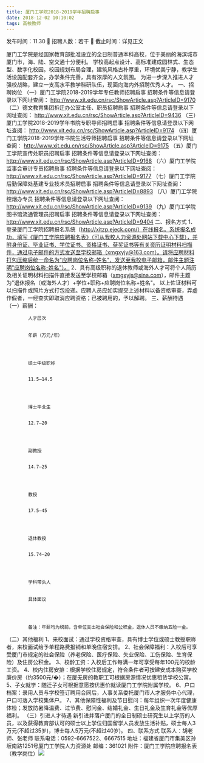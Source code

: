 ```yaml
---
title: 厦门工学院2018-2019学年招聘启事
date: 2018-12-02 10:10:02
tags: 高校教师
---
```

发布时间：11.30   🌟   招聘人数：若干   🌈   截止时间：详见正文
<!-- more -->
厦门工学院是经国家教育部批准设立的全日制普通本科高校，位于美丽的海滨城市厦门市，海、陆、空交通十分便利。
学校高起点设计、高标准建成园林式、生态型、数字化校园。校园规划布局合理，建筑风格古朴厚重，环境优美宁静，教学生活设施配套齐全，办学条件完善，具有浓厚的人文氛围。
为进一步深入推进人才强校战略，建立一支高水平教学科研队伍，现面向海内外招聘优秀人才。
一、招聘岗位
（一）厦门工学院2018-2019学年专任教师招聘启事
招聘条件等信息请登录以下网址查阅：
http://www.xit.edu.cn/rsc/ShowArticle.asp?ArticleID=9170
（二）德文教育集团拆迁办公室主任、职员招聘启事
招聘条件等信息请登录以下网址查阅：
http://www.xit.edu.cn/rsc/ShowArticle.asp?ArticleID=9436
（三）厦门工学院2018-2019学年书院专职导师招聘启事
招聘条件等信息请登录以下网址查阅：
http://www.xit.edu.cn/rsc/ShowArticle.asp?ArticleID=9174
（四）厦门工学院2018-2019学年书院生活导师招聘启事
招聘条件等信息请登录以下网址查阅：
http://www.xit.edu.cn/rsc/ShowArticle.asp?ArticleID=9175
（五）厦门工学院宣传处职员招聘启事
招聘条件等信息请登录以下网址查阅：
http://www.xit.edu.cn/rsc/ShowArticle.asp?ArticleID=9168
（六）厦门工学院监事会审计专员招聘启事
招聘条件等信息请登录以下网址查阅：
http://www.xit.edu.cn/rsc/ShowArticle.asp?ArticleID=9177
（七）厦门工学院后勤保障处基建专业技术员招聘启事
招聘条件等信息请登录以下网址查阅：
http://www.xit.edu.cn/rsc/ShowArticle.asp?ArticleID=8893
（八）厦门工学院控烟办专员
招聘条件等信息请登录以下网址查阅：
http://www.xit.edu.cn/rsc/ShowArticle.asp?ArticleID=9139
（九）厦门工学院图书馆流通管理员招聘启事
招聘条件等信息请登录以下网址查阅：
http://www.xit.edu.cn/rsc/ShowArticle.asp?ArticleID=9404
二、报名方式
1、登录厦门工学院招聘报名系统（http://xitzp.ejeck.com/）在线报名。系统报名成功，填写《厦门工学院应聘报名表》（可从我校人力资源处网站下载中心下载），并附身份证、毕业证书、学位证书、资格证书、获奖证书等有关资历证明材料扫描件，通过电子邮件的方式发送至学校邮箱（xmgxyjy@163.com）。请将应聘材料打包压缩后统一命名为"应聘岗位名称-姓名"，发送至我校电子邮箱，邮件主题注明"应聘岗位名称-姓名"）。
2、具有高级职称的退休教师或海外人才可将个人简历及相关证明材料扫描件直接发送至学校邮箱（xmgxyjs@sina.com），邮件主题为"退休报名（或海外人才）+学位+职称+应聘岗位名称+姓名"。
以上佐证材料可以扫描件或照片方式打包投递。应聘人员应如实提交上述材料以备资格审查，弄虚作假者，一经查实即取消应聘资格；已被聘用的，予以解聘。
三、薪酬待遇
（一）薪酬：

    
        
            
            人才层次
            
            
            年薪（万元/年）
            
        
        
            
            硕士中级职称
            
            
            11.5—14.5
            
        
        
            
            博士毕业生
            
            
            12.7—20
            
        
        
            
            副教授
            
            
            14.7—25
            
        
        
            
            教授
            
            
            17.5—45
            
        
        
            
            退休教授
            
            
            15.74—20
            
        
        
            
            学科带头人
            
            
            具体面议
            
        
        
            
            备注：年薪均为税前，含单位支出社会保险和公积金，退休人员不缴纳五险一金。
            
        
    

（二）其他福利
1、来校面试：通过学校资格审查，具有博士学位或硕士教授职称者，来校面试给予单程路费报销和单晚住宿安排。
2、社会保障福利：入校后可享受厦门市规定的社会保险（养老保险、医疗保险、失业保险、工伤保险、生育保险）及住房公积金。
3、校龄工资：入校后工作每满一年可享受每年100元的校龄工资。
4、校内住房安排：根据学校住房规定，符合条件者可按建安成本购买学校廉价房（约3500元/�）；在厦无房的教职工可根据房源情况优惠租赁学校公寓。
5、子女就学：随迁子女可根据意愿按优惠价就读厦门工学院附属学校。
6、户口档案：录用人员与学校签订聘用合同后，人事关系委托厦门市人才服务中心代理，户口可落入学校集体户。
7、其他保障性福利及节日慰问：每年组织一次年度健康体检；发放防暑降温费、过节费、慰问金、结婚礼金、生日礼金及生育礼金等优厚福利。
（三）引进人才待遇
新引进并落户厦门的全日制硕士研究生以上学历的人员，以及获得教育部认可的硕士以上学位归国留学人员发放生活补贴，硕士每人3万元(不超过35岁)，博士每人5万元(不超过40岁)。
四、联系方式
联系人：胡老师、张老师
联系电话：0592-6667522、6667515
地址：福建省厦门市集美区孙坂南路1251号厦门工学院人力资源处
邮编：361021
附件：厦门工学院应聘报名表（教学岗位）![](https://cdn.weiweiblog.cn/20181015134814.png)